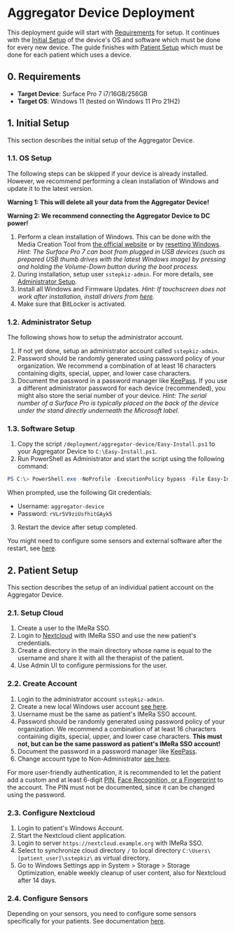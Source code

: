 # Aggregator Device Deployment

This deployment guide will start with [Requirements](#0-requirements) for setup.
It continues with the [Initial Setup](#1-initial-setup) of the device's OS and software which must be done for every new device.
The guide finishes with [Patient Setup](#2-patient-setup) which must be done for each patient which uses a device.

## 0. Requirements

- **Target Device**: Surface Pro 7 i7/16GB/256GB
- **Target OS**: Windows 11 (tested on Windows 11 Pro 21H2)

## 1. Initial Setup

This section describes the initial setup of the Aggregator Device.

### 1.1. OS Setup

The following steps can be skipped if your device is already installed.
However, we recommend performing a clean installation of Windows and update it to the latest version.

**Warning 1: This will delete all your data from the Aggregator Device!**

**Warning 2: We recommend connecting the Aggregator Device to DC power!**

1. Perform a clean installation of Windows. This can be done with the Media Creation Tool from [the official website](https://www.microsoft.com/en-us/software-download/windows11) or by [resetting Windows](https://support.microsoft.com/en-us/windows/recovery-options-in-windows-31ce2444-7de3-818c-d626-e3b5a3024da5#WindowsVersion=Windows_11). *Hint: The Surface Pro 7 can boot from plugged in USB devices (such as prepared USB thumb drives with the latest Windows image) by pressing and holding the Volume-Down button during the boot process.*
2. During installation, setup user `sstepkiz-admin`. For more details, see [Administrator Setup](#12-administrator-setup).
3. Install all Windows and Firmware Updates. *Hint: If touchscreen does not work after installation, install drivers from [here](https://support.microsoft.com/en-us/surface/download-drivers-and-firmware-for-surface-09bb2e09-2a4b-cb69-0951-078a7739e120).*
4. Make sure that BitLocker is activated.

### 1.2. Administrator Setup

The following shows how to setup the administrator account.

1. If not yet done, setup an administrator account called `sstepkiz-admin`.
2. Password should be randomly generated using password policy of your organization. We recommend a combination of at least 16 characters containing digits, special, upper, and lower case characters.
3. Document the password in a password manager like [KeePass](https://keepass.info). If you use a different administrator password for each device (recommended), you might also store the serial number of your device. *Hint: The serial number of a Surface Pro is typically placed on the back of the device under the stand directly underneath the Microsoft label.*

### 1.3. Software Setup

1. Copy the script `/deployment/aggregator-device/Easy-Install.ps1` to your Aggregator Device to `C:\Easy-Install.ps1`.
2. Run PowerShell as Administrator and start the script using the following command:
```powershell
PS C:\> PowerShell.exe -NoProfile -ExecutionPolicy bypass -File Easy-Install.ps1
```

When prompted, use the following Git credentials:
- Username: `aggregator-device`
- Password: `rVLr5V9ziUsfhitGAyk5`

3. Restart the device after setup completed.

You might need to configure some sensors and external software after the restart, see [here](/docs/aggregator/sensor-setup.md).


## 2. Patient Setup

This section describes the setup of an individual patient account on the Aggregator Device.

### 2.1. Setup Cloud

1. Create a user to the IMeRa SSO.
2. Login to [Nextcloud](https://nextcloud.example.org/) with IMeRa SSO and use the new patient's credentials.
3. Create a directory in the main directory whose name is equal to the username and share it with all the therapist of the patient.
4. Use Admin UI to configure permissions for the user.

### 2.2. Create Account

1. Login to the administrator account `sstepkiz-admin`.
2. Create a new local Windows user account [see here](https://support.microsoft.com/en-us/windows/create-a-local-user-or-administrator-account-in-windows-20de74e0-ac7f-3502-a866-32915af2a34d).
3. Username must be the same as patient's IMeRa SSO account.
4. Password should be randomly generated using password policy of your organization. We recommend a combination of at least 16 characters containing digits, special, upper, and lower case characters. **This must not, but can be the same password as patient's IMeRa SSO account!**
5. Document the password in a password manager like [KeePass](https://keepass.info).
6. Change account type to Non-Administrator [see here](https://support.microsoft.com/en-us/windows/create-a-local-user-or-administrator-account-in-windows-20de74e0-ac7f-3502-a866-32915af2a34d).

For more user-friendly authentication, it is recommended to let the patient add a custom and at least 6-digit [PIN](https://support.microsoft.com/en-us/windows/change-your-pin-when-you-re-already-signed-in-to-your-device-0bd2ab85-b0df-c775-7aef-1324f2114b19), [Face Recognition, or a Fingerprint](https://support.microsoft.com/en-us/windows/learn-about-windows-hello-and-set-it-up-dae28983-8242-bb2a-d3d1-87c9d265a5f0#ID0EBD=Windows_10) to the account.
The PIN must not be documented, since it can be changed using the password.

### 2.3. Configure Nextcloud

1. Login to patient's Windows Account.
2. Start the Nextcloud client application.
3. Login to server `https://nextcloud.example.org` with IMeRa SSO.
4. Select to synchronize cloud directory `/` to local directory `C:\Users\[patient_user]\sstepkiz\` as virtual directory.
5. Go to Windows Settings app in System > Storage > Storage Optimization, enable weekly cleanup of user content, also for Nextcloud after 14 days.

### 2.4. Configure Sensors

Depending on your sensors, you need to configure some sensors specifically for your patients.
See documentation [here](/docs/aggregator/sensor-setup.md).
